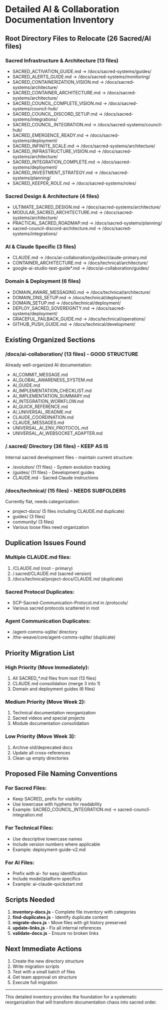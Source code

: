 # Detailed AI & Collaboration Documentation Inventory

## Root Directory Files to Relocate (26 Sacred/AI files)

### Sacred Infrastructure & Architecture (13 files)
- SACRED_ACTIVATION_GUIDE.md → /docs/sacred-systems/guides/
- SACRED_ALERTS_GUIDE.md → /docs/sacred-systems/monitoring/
- SACRED_CONTAINERIZATION_VISION.md → /docs/sacred-systems/architecture/
- SACRED_CONTAINER_ARCHITECTURE.md → /docs/sacred-systems/architecture/
- SACRED_COUNCIL_COMPLETE_VISION.md → /docs/sacred-systems/council-hub/
- SACRED_COUNCIL_DISCORD_SETUP.md → /docs/sacred-systems/integrations/
- SACRED_COUNCIL_INTEGRATION.md → /docs/sacred-systems/council-hub/
- SACRED_EMERGENCE_READY.md → /docs/sacred-systems/deployment/
- SACRED_INFINITE_SCALE.md → /docs/sacred-systems/architecture/
- SACRED_INFRASTRUCTURE_VISION.md → /docs/sacred-systems/architecture/
- SACRED_INTEGRATION_COMPLETE.md → /docs/sacred-systems/deployment/
- SACRED_INVESTMENT_STRATEGY.md → /docs/sacred-systems/planning/
- SACRED_KEEPER_ROLE.md → /docs/sacred-systems/roles/

### Sacred Design & Architecture (4 files)
- ULTIMATE_SACRED_DESIGN.md → /docs/sacred-systems/architecture/
- MODULAR_SACRED_ARCHITECTURE.md → /docs/sacred-systems/architecture/
- PRACTICAL_SACRED_ROADMAP.md → /docs/sacred-systems/planning/
- sacred-council-discord-architecture.md → /docs/sacred-systems/integrations/

### AI & Claude Specific (3 files)
- CLAUDE.md → /docs/ai-collaboration/guides/claude-primary.md
- CONTAINER_ARCHITECTURE.md → /docs/technical/architecture/
- google-ai-studio-test-guide*.md → /docs/ai-collaboration/guides/

### Domain & Deployment (6 files)
- DOMAIN_AWARE_MESSAGING.md → /docs/technical/architecture/
- DOMAIN_DNS_SETUP.md → /docs/technical/deployment/
- DOMAIN_SETUP.md → /docs/technical/deployment/
- DEPLOY_SACRED_SOVEREIGNTY.md → /docs/sacred-systems/deployment/
- GRACEFUL_FAILBACK_GUIDE.md → /docs/technical/operations/
- GITHUB_PUSH_GUIDE.md → /docs/technical/development/

## Existing Organized Sections

### /docs/ai-collaboration/ (13 files) - GOOD STRUCTURE
Already well-organized AI documentation:
- AI_COMMIT_MESSAGE.md
- AI_GLOBAL_AWARENESS_SYSTEM.md
- AI_GUIDE.md
- AI_IMPLEMENTATION_CHECKLIST.md
- AI_IMPLEMENTATION_SUMMARY.md
- AI_INTEGRATION_WORKFLOW.md
- AI_QUICK_REFERENCE.md
- AI_UNIVERSAL_README.md
- CLAUDE_COORDINATION.md
- CLAUDE_MESSAGES.md
- UNIVERSAL_AI_ENV_PROTOCOL.md
- UNIVERSAL_AI_WEBSOCKET_ADAPTER.md

### /.sacred/ Directory (36 files) - KEEP AS IS
Internal sacred development files - maintain current structure:
- /evolution/ (11 files) - System evolution tracking
- /guides/ (11 files) - Development guides
- CLAUDE.md - Sacred Claude instructions

### /docs/technical/ (15 files) - NEEDS SUBFOLDERS
Currently flat, needs categorization:
- project-docs/ (5 files including CLAUDE.md duplicate)
- guides/ (3 files)
- community/ (3 files)
- Various loose files need organization

## Duplication Issues Found

### Multiple CLAUDE.md files:
1. /CLAUDE.md (root - primary)
2. /.sacred/CLAUDE.md (sacred version)
3. /docs/technical/project-docs/CLAUDE.md (duplicate)

### Sacred Protocol Duplicates:
- SCP-Sacred-Communication-Protocol.md in /protocols/
- Various sacred protocols scattered in root

### Agent Communication Duplicates:
- /agent-comms-sqlite/ directory
- /the-weave/core/agent-comms-sqlite/ (duplicate)

## Priority Migration List

### High Priority (Move Immediately):
1. All SACRED_*.md files from root (13 files)
2. CLAUDE.md consolidation (merge 3 into 1)
3. Domain and deployment guides (6 files)

### Medium Priority (Move Week 2):
1. Technical documentation reorganization
2. Sacred videos and special projects
3. Module documentation consolidation

### Low Priority (Move Week 3):
1. Archive old/deprecated docs
2. Update all cross-references
3. Clean up empty directories

## Proposed File Naming Conventions

### For Sacred Files:
- Keep SACRED_ prefix for visibility
- Use lowercase with hyphens for readability
- Example: SACRED_COUNCIL_INTEGRATION.md → sacred-council-integration.md

### For Technical Files:
- Use descriptive lowercase names
- Include version numbers where applicable
- Example: deployment-guide-v2.md

### For AI Files:
- Prefix with ai- for easy identification
- Include model/platform specifics
- Example: ai-claude-quickstart.md

## Scripts Needed

1. **inventory-docs.js** - Complete file inventory with categories
2. **find-duplicates.js** - Identify duplicate content
3. **migrate-docs.js** - Move files with git history preserved
4. **update-links.js** - Fix all internal references
5. **validate-docs.js** - Ensure no broken links

## Next Immediate Actions

1. Create the new directory structure
2. Write migration scripts
3. Test with a small batch of files
4. Get team approval on structure
5. Execute full migration

---

This detailed inventory provides the foundation for a systematic reorganization that will transform documentation chaos into sacred order.